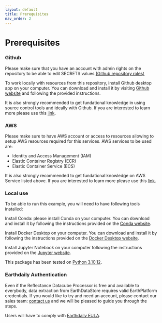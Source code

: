```yaml
---
layout: default
title: Prerequisites
nav_order: 2
---
```



# Prerequisites 

### Github 
Please make sure that you have an account with admin rights on the repository to be able to edit SECRETS values [(Github repository roles)](https://docs.github.com/en/organizations/managing-user-access-to-your-organizations-repositories/managing-repository-roles/repository-roles-for-an-organization)

To work locally with resources from this repository, install Github desktop app on  your computer. You can download and install it by visiting [Github website](https://desktop.github.com/here) and following the provided instructions.

It is also strongly recommended to get fundational knowledge in using source control tools and ideally with Github. If you are interested to learn more please use this [link](https://docs.github.com/).

### AWS

Please make sure to have AWS account or access to resources allowing to setup AWS resources required for this services. AWS services to be used are:
 - Identity and Access Management (IAM)
 - Elastic Container Registry (ECR)
 - Elastic Container Service (ECS)


It is also strongly recommended to get fundational knowledge on AWS Service listed above. If you are interested to learn more please use this [link](https://docs.aws.amazon.com/).

### Local use

To be able to run this example, you will need to have following tools installed:

Install Conda: please install Conda on your computer. You can download and install it by following the instructions provided on the [Conda website](https://conda.io/projects/conda/en/latest/user-guide/install/index.html).

Install Docker Desktop on your computer. You can download and install it by following the instructions provided on the [Docker Desktop website](https://docs.docker.com/desktop/).

Install Jupyter Notebook on your computer following the instructions provided on the  [Jupyter website](https://jupyter.org/install).

This package has been tested on [Python 3.10.12](https://www.python.org/downloads/release/python-31012/).

### Earthdaily Authentication

 Even if the Reflectance Datacube Processor is free and available to everybody, data extraction from EarthDataStore requires valid EarthPlatform credentials.
If you would like to try and need an account, please contact our sales team: [contact us](edagro-sales@earthdaily.com) and we will be pleased to guide you through the steps.

Users will have to comply with [Earthdaily EULA](https://earthdaily.com/eula/).



